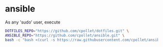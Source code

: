 # ansible
As any 'sudo' user, execute
```bash
DOTFILES_REPO="https://github.com/cpollet/dotfiles.git" \
ANSIBLE_REPO="https://github.com/cpollet/ansible.git" \
bash -c "bash <(curl -s https://raw.githubusercontent.com/cpollet/ansible/master/bootstrap.sh)"
```